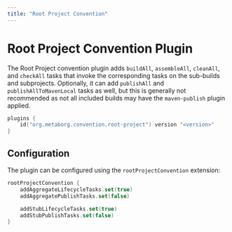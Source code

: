 ```yaml
---
title: "Root Project Convention"
---
```

# Root Project Convention Plugin
The Root Project convention plugin adds `buildAll`, `assembleAll`, `cleanAll`, and `checkAll` tasks that invoke the corresponding tasks on the sub-builds and subprojects. Optionally, it can add `publishAll` and `publishAllToMavenLocal` tasks as well, but this is generally not recommended as not all included builds may have the `maven-publish` plugin applied.

```kotlin title="build.gradle.kts"
plugins {
    id("org.metaborg.convention.root-project") version "<version>"
}
```

## Configuration
The plugin can be configured using the `rootProjectConvention` extension:

```kotlin title="build.gradle.kts"
rootProjectConvention {
    addAggregateLifecycleTasks.set(true)
    addAggregatePublishTasks.set(false)

    addStubLifecycleTasks.set(true)
    addStubPublishTasks.set(false)
}
```
